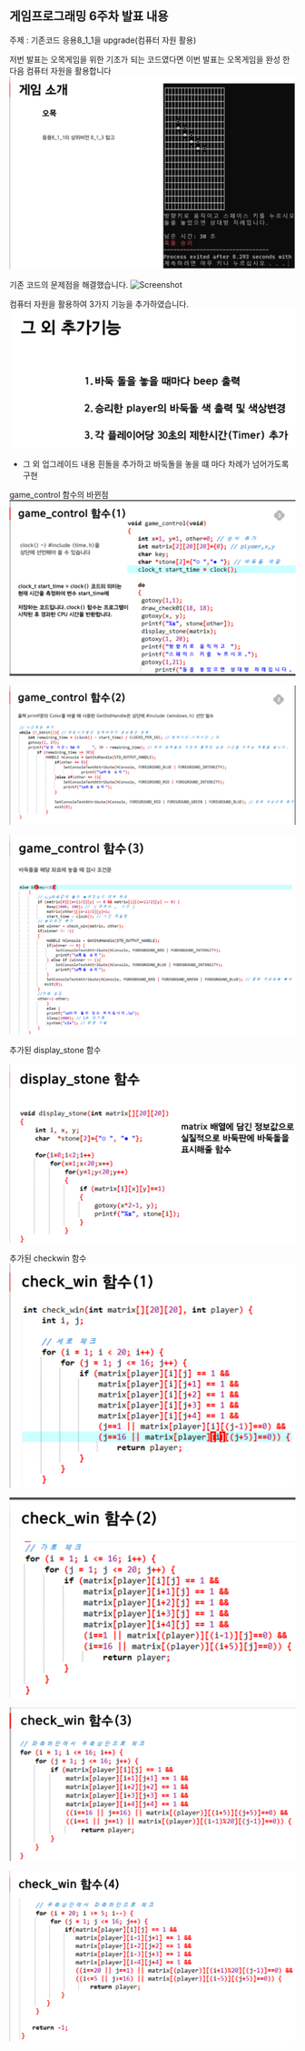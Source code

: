 ## 게임프로그래밍 6주차 발표 내용

주제 : 기존코드 응용8_1_1을 upgrade(컴퓨터 자원 활용)

저번 발표는 오목게임을 위한 기초가 되는 코드였다면
이번 발표는 오목게임을 완성 한 다음 컴퓨터 자원을 활용합니다
![Screenshot](./img/p_게임소개.png)

기존 코드의 문제점을 해결했습니다.
![Screenshot](./img/p_기존코드문제점png)

컴퓨터 자원을 활용하여 3가지 기능을 추가하였습니다.
![Screenshot](./img/p_추가기능.png)

- 그 외 업그레이드 내용
  흰돌을 추가하고 바둑돌을 놓을 떄 마다 차례가 넘어가도록 구현

game_control 함수의 바뀐점 
![Screenshot](./img/p_gamecontrol_1.png)

![Screenshot](./img/p_gamecontrol_2.png)

![Screenshot](./img/p_gamecontrol_3.png)

추가된 display_stone 함수

![Screenshot](./img/p_display.png)

추가된 checkwin 함수
![Screenshot](./img/p_checkwin_1.png)

![Screenshot](./img/p_checkwin_2.png)

![Screenshot](./img/p_checkwin_3.png)

![Screenshot](./img/p_checkwin_4.png)





     



